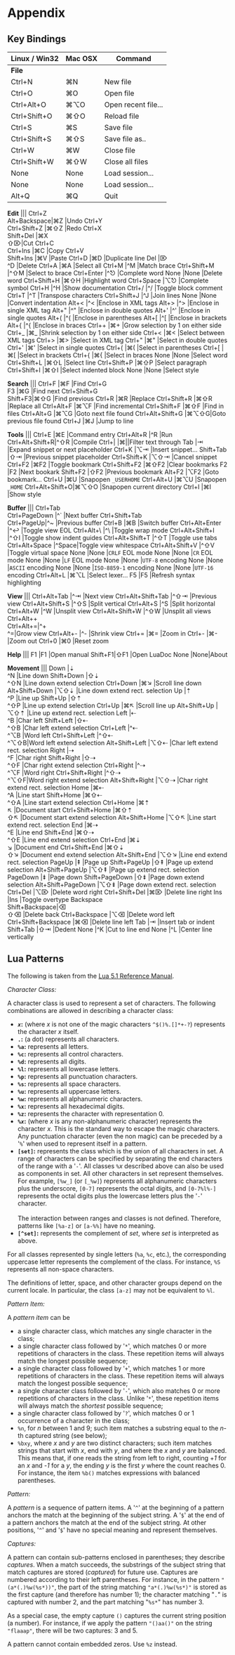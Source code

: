 # Appendix

## Key Bindings

Linux / Win32 | Mac OSX | Command |
--------------|---------|---------|
**File**                        |||
Ctrl+N      |⌘N  |New file
Ctrl+O      |⌘O  |Open file
Ctrl+Alt+O  |⌘⌥O |Open recent file...
Ctrl+Shift+O|⌘⇧O |Reload file
Ctrl+S      |⌘S  |Save file
Ctrl+Shift+S|⌘⇧S |Save file as..
Ctrl+W      |⌘W  |Close file
Ctrl+Shift+W|⌘⇧W |Close all files
None        |None|Load session...
None        |None|Load session...
Alt+Q       |⌘Q  |Quit

**Edit**                        |||
Ctrl+Z<br/>Alt+Backspace|⌘Z       |Undo
Ctrl+Y<br/>Ctrl+Shift+Z |⌘⇧Z      |Redo
Ctrl+X<br/>Shift+Del    |⌘X<br/>⇧⌦|Cut
Ctrl+C<br/>Ctrl+Ins     |⌘C       |Copy
Ctrl+V<br/>Shift+Ins    |⌘V       |Paste
Ctrl+D                  |⌘D       |Duplicate line
Del                     |⌦<br/>^D |Delete
Ctrl+A                  |⌘A       |Select all
Ctrl+M                  |^M       |Match brace
Ctrl+Shift+M            |^⇧M      |Select to brace
Ctrl+Enter              |^⎋       |Complete word
None                    |None     |Delete word
Ctrl+Shift+H            |⌘⇧H      |Highlight word
Ctrl+Space              |⌥⎋       |Complete symbol
Ctrl+H                  |^H       |Show documentation
Ctrl+/                  |^/       |Toggle block comment
Ctrl+T                  |^T       |Transpose characters
Ctrl+Shift+J            |^J       |Join lines
None                    |None     |Convert indentation
Alt+<                   |^<       |Enclose in XML tags
Alt+>                   |^>       |Enclose in single XML tag
Alt+"                   |^"       |Enclose in double quotes
Alt+'                   |^'       |Enclose in single quotes
Alt+(                   |^(       |Enclose in parentheses
Alt+[                   |^[       |Enclose in brackets
Alt+{                   |^{       |Enclose in braces
Ctrl++                  |⌘+       |Grow selection by 1 on either side
Ctrl+\_                 |⌘\_      |Shrink selection by 1 on either side
Ctrl+<                  |⌘<       |Select between XML tags
Ctrl+>                  |⌘>       |Select in XML tag
Ctrl+"                  |⌘"       |Select in double quotes
Ctrl+'                  |⌘'       |Select in single quotes
Ctrl+(                  |⌘(       |Select in parentheses
Ctrl+[                  |⌘[       |Select in brackets
Ctrl+{                  |⌘{       |Select in braces
None                    |None     |Select word
Ctrl+Shift+L            |⌘⇧L      |Select line
Ctrl+Shift+P            |⌘⇧P      |Select paragraph
Ctrl+Shift+I            |⌘⇧I      |Select indented block
None                    |None     |Select style

**Search**                      |||
Ctrl+F                   |⌘F  |Find
Ctrl+G<br/>F3            |⌘G  |Find next
Ctrl+Shift+G<br/>Shift+F3|⌘⇧G |Find previous
Ctrl+R                   |⌘R  |Replace
Ctrl+Shift+R             |⌘⇧R |Replace all
Ctrl+Alt+F               |⌘⌥F |Find incremental
Ctrl+Shift+F             |⌘⇧F |Find in files
Ctrl+Alt+G               |⌘⌥G |Goto next file found
Ctrl+Alt+Shift+G         |⌘⌥⇧G|Goto previous file found
Ctrl+J                   |⌘J  |Jump to line

**Tools**                       |||
Ctrl+E          |⌘E     |Command entry
Ctrl+Alt+R      |^R     |Run
Ctrl+Alt+Shift+R|^⇧R    |Compile
Ctrl+&#124;     |⌘&#124;|Filter text through
Tab             |⇥      |Expand snippet or next placeholder
Ctrl+K          |⌥⇥     |Insert snippet...
Shift+Tab       |⇧⇥     |Previous snippet placeholder
Ctrl+Shift+K    |⌥⇧⇥    |Cancel snippet
Ctrl+F2         |⌘F2    |Toggle bookmark
Ctrl+Shift+F2   |⌘⇧F2   |Clear bookmarks
F2              |F2     |Next bookark
Shift+F2        |⇧F2    |Previous bookmark
Alt+F2          |⌥F2    |Goto bookmark...
Ctrl+U          |⌘U     |Snapopen `_USERHOME`
Ctrl+Alt+U      |⌘⌥U    |Snapopen `_HOME`
Ctrl+Alt+Shift+O|⌘⌥⇧O   |Snapopen current directory
Ctrl+I          |⌘I     |Show style

**Buffer**                      |||
Ctrl+Tab<br/>Ctrl+PageDown    |^\`   |Next buffer
Ctrl+Shift+Tab<br/>Ctrl+PageUp|^~    |Previous buffer
Ctrl+B                        |⌘B    |Switch buffer
Ctrl+Alt+Enter                |^↩    |Toggle view EOL
Ctrl+Alt+\\                   |^\\   |Toggle wrap mode
Ctrl+Alt+Shift+I              |^⇧I   |Toggle show indent guides
Ctrl+Alt+Shift+T              |^⇧T   |Toggle use tabs
Ctrl+Alt+Space                |^Space|Toggle view whitespace
Ctrl+Alt+Shift+V              |^⇧V   |Toggle virtual space
None                          |None  |`CRLF` EOL mode
None                          |None  |`CR` EOL mode
None                          |None  |`LF` EOL mode
None                          |None  |`UTF-8` encoding
None                          |None  |`ASCII` encoding
None                          |None  |`ISO-8859-1` encoding
None                          |None  |`UTF-16` encoding
Ctrl+Alt+L                    |⌘⌥L   |Select lexer...
F5                            |F5    |Refresh syntax highlighting

**View**                        |||
Ctrl+Alt+Tab             |^⇥       |Next view
Ctrl+Alt+Shift+Tab       |^⇧⇥      |Previous view
Ctrl+Alt+Shift+S         |^⇧S      |Split vertical
Ctrl+Alt+S               |^S       |Split horizontal
Ctrl+Alt+W               |^W       |Unsplit view
Ctrl+Alt+Shift+W         |^⇧W      |Unsplit all views
Ctrl+Alt++<br/>Ctrl+Alt+=|^+<br/>^=|Grow view
Ctrl+Alt+-               |^-       |Shrink view
Ctrl+=                   |⌘=       |Zoom in
Ctrl+-                   |⌘-       |Zoom out
Ctrl+0                   |⌘0       |Reset zoom

**Help**                        |||
F1      |F1  |Open manual
Shift+F1|⇧F1 |Open LuaDoc
None    |None|About

**Movement**                    |||
Down                         |⇣<br/>^N    |Line down
Shift+Down                   |⇧⇣<br/>^⇧N  |Line down extend selection
Ctrl+Down                    |⌘↘          |Scroll line down
Alt+Shift+Down               |⌥⇧⇣         |Line down extend rect. selection
Up                           |⇡<br/>^P    |Line up
Shift+Up                     |⇧⇡<br/>^⇧P  |Line up extend selection
Ctrl+Up                      |⌘↖          |Scroll line up
Alt+Shift+Up                 |⌥⇧⇡         |Line up extend rect. selection
Left                         |⇠<br/>^B    |Char left
Shift+Left                   |⇧⇠<br/>^⇧B  |Char left extend selection
Ctrl+Left                    |^⇠<br/>^⌥B  |Word left
Ctrl+Shift+Left              |^⇧⇠<br/>^⌥⇧B|Word left extend selection
Alt+Shift+Left               |⌥⇧⇠         |Char left extend rect. selection
Right                        |⇢<br/>^F    |Char right
Shift+Right                  |⇧⇢<br/>^⇧F  |Char right extend selection
Ctrl+Right                   |^⇢<br/>^⌥F  |Word right
Ctrl+Shift+Right             |^⇧⇢<br/>^⌥⇧F|Word right extend selection
Alt+Shift+Right              |⌥⇧⇢         |Char right extend rect. selection
Home                         |⌘⇠<br/>^A   |Line start
Shift+Home                   |⌘⇧⇠<br/>^⇧A |Line start extend selection
Ctrl+Home                    |⌘⇡<br/>↖    |Document start
Ctrl+Shift+Home              |⌘⇧⇡<br/>⇧↖  |Document start extend selection
Alt+Shift+Home               |⌥⇧↖         |Line start extend rect. selection
End                          |⌘⇢<br/>^E   |Line end
Shift+End                    |⌘⇧⇢<br/>^⇧E |Line end extend selection
Ctrl+End                     |⌘⇣<br/>↘    |Document end
Ctrl+Shift+End               |⌘⇧⇣<br/>⇧↘  |Document end extend selection
Alt+Shift+End                |⌥⇧↘         |Line end extend rect. selection
PageUp                       |⇞           |Page up
Shift+PageUp                 |⇧⇞          |Page up extend selection
Alt+Shift+PageUp             |⌥⇧⇞         |Page up extend rect. selection
PageDown                     |⇟           |Page down
Shift+PageDown               |⇧⇟          |Page down extend selection
Alt+Shift+PageDown           |⌥⇧⇟         |Page down extend rect. selection
Ctrl+Del                     |⌥⌦          |Delete word right
Ctrl+Shift+Del               |⌘⌦          |Delete line right
Ins                          |Ins         |Toggle overtype
Backspace<br/>Shift+Backspace|⌫<br/>⇧⌫    |Delete back
Ctrl+Backspace               |⌥⌫          |Delete word left
Ctrl+Shift+Backspace         |⌘⌫          |Delete line left
Tab                          |⇥           |Insert tab or indent
Shift+Tab                    |⇧⇥          |Dedent
None                         |^K          |Cut to line end
None                         |^L          |Center line vertically

## Lua Patterns

The following is taken from the
[Lua 5.1 Reference Manual](http://www.lua.org/manual/5.1/manual.html#5.4.1).

_Character Class:_

A character class is used to represent a set of characters. The following
combinations are allowed in describing a character class:

* **_`x`_:** (where _x_ is not one of the magic characters `^$()%.[]*+-?`)
  represents the character _x_ itself.
* **`.`:** (a dot) represents all characters.
* **`%a`:** represents all letters.
* **`%c`:** represents all control characters.
* **`%d`:** represents all digits.
* **`%l`:** represents all lowercase letters.
* **`%p`:** represents all punctuation characters.
* **`%s`:** represents all space characters.
* **`%u`:** represents all uppercase letters.
* **`%w`:** represents all alphanumeric characters.
* **`%x`:** represents all hexadecimal digits.
* **`%z`:** represents the character with representation 0.
* **`%`_`x`_:** (where _x_ is any non-alphanumeric character) represents the
  character _x_. This is the standard way to escape the magic characters. Any
  punctuation character (even the non magic) can be preceded by a '`%`' when
  used to represent itself in a pattern.
* **`[set]`:** represents the class which is the union of all characters in set.
  A range of characters can be specified by separating the end characters of the
  range with a '`-`'. All classes `%`_x_ described above can also be used as
  components in set. All other characters in set represent themselves. For
  example, `[%w_]` (or `[_%w]`) represents all alphanumeric characters plus the
  underscore, `[0-7]` represents the octal digits, and `[0-7%l%-]` represents
  the octal digits plus the lowercase letters plus the '`-`' character.
  <br /><br />
  The interaction between ranges and classes is not defined. Therefore, patterns
  like `[%a-z]` or `[a-%%]` have no meaning.
* **`[^set]`:** represents the complement of _set_, where _set_ is interpreted
  as above.

For all classes represented by single letters (`%a`, `%c`, etc.), the
corresponding uppercase letter represents the complement of the class. For
instance, `%S` represents all non-space characters.

The definitions of letter, space, and other character groups depend on the
current locale. In particular, the class `[a-z]` may not be equivalent to `%l`.

_Pattern Item:_

A _pattern item_ can be

* a single character class, which matches any single character in the class;
* a single character class followed by '`*`', which matches 0 or more
  repetitions of characters in the class. These repetition items will always
  match the longest possible sequence;
* a single character class followed by '`+`', which matches 1 or more
  repetitions of characters in the class. These repetition items will always
  match the longest possible sequence;
* a single character class followed by '`-`', which also matches 0 or more
  repetitions of characters in the class. Unlike '`*`', these repetition items
  will always match the _shortest_ possible sequence;
* a single character class followed by '`?`', which matches 0 or 1 occurrence of
  a character in the class;
* `%n`, for _n_ between 1 and 9; such item matches a substring equal to the
  _n_-th captured string (see below);
* `%bxy`, where _x_ and _y_ are two distinct characters; such item matches
  strings that start with _x_, end with _y_, and where the _x_ and _y_ are
  balanced. This means that, if one reads the string from left to right,
  counting +_1_ for an _x_ and -_1_ for a _y_, the ending _y_ is the first _y_
  where the count reaches 0. For instance, the item `%b()` matches expressions
  with balanced parentheses.

_Pattern:_

A _pattern_ is a sequence of pattern items. A '`^`' at the beginning of a
pattern anchors the match at the beginning of the subject string. A '`$`' at the
end of a pattern anchors the match at the end of the subject string. At other
positions, '`^`' and '`$`' have no special meaning and represent themselves.

_Captures:_

A pattern can contain sub-patterns enclosed in parentheses; they describe
_captures_. When a match succeeds, the substrings of the subject string that
match captures are stored (_captured_) for future use. Captures are numbered
according to their left parentheses. For instance, in the pattern
`"(a*(.)%w(%s*))"`, the part of the string matching `"a*(.)%w(%s*)"` is stored
as the first capture (and therefore has number 1); the character matching "`.`"
is captured with number 2, and the part matching "`%s*`" has number 3.

As a special case, the empty capture `()` captures the current string position
(a number). For instance, if we apply the pattern `"()aa()"` on the string
`"flaaap"`, there will be two captures: 3 and 5.

A pattern cannot contain embedded zeros. Use `%z` instead.
